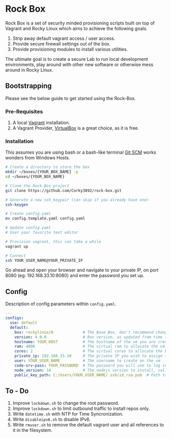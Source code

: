 # Rock Box
Rock Box is a set of security minded provisioning scripts built on top of Vagrant and Rocky Linux which aims to achieve the following goals.

  1. Strip away default vagrant access / user access.
  2. Provide secure firewall settings out of the box.
  3. Provide provisioning modules to install various utilities.

The ultimate goal is to create a secure Lab to run local development environments, play around with other new software or otherwise mess around in Rocky Linux.

## Bootstrapping
Please see the below guide to get started using the Rock-Box.

### Pre-Requisites

  1. A local [Vagrant](https://www.vagrantup.com/downloads) installation.
  2. A Vagrant Provider, [VirtualBox](https://www.virtualbox.org/wiki/Downloads) is a great choice, as it is free.

### Installation
This assumes you are using bash or a bash-like terminal [Git SCM](https://git-scm.com/) works wonders from Windows Hosts.
```sh
# Create a directory to store the box
mkdir ~/boxes/{YOUR_BOX_BAME} -p
cd ~/boxes/{YOUR_BOX_NAME}

# Clone the Rock-Box project
git clone https://github.com/Corky3892/rock-box.git

# Generate a new ssh_keypair (can skip if you already have one)
ssh-keygen

# Create config.yaml
mv config.template.yaml config.yaml

# Update config.yaml
# User your favorite text editor

# Provision vagrant, this can take a while
vagrant up

# Connect
ssh YOUR_USER_NAME@YOUR_PRIVATE_IP
```

Go ahead and open your browser and navigate to your private IP, on port 8080 (eg: 192.168.33.10:8080) and enter the password you set up.
 
## Config
Description of config parameters within `config.yaml`.
```yaml
---
configs:
  use: default
  default:
    box: rockylinux/8             # The Base Box, don't recommend changing it
    version: 4.0.0                # Box version, as updated from time to time
    hostname: YOUR_HOST           # The hostname of the vm you are creating
    ram: 4096                     # The virtual ram to allocate the vm
    cores: 2                      # The virtual cores to allocate the bm
    private_ip: 192.168.33.10     # The private IP you wish to assign the box, really it can be anything
    user: YOUR_USER_NAME          # The username to create on the vm
    code-srv-pass: YOUR_PASSWORD  # The password you will use to log into code-server
    node_version: 14              # The nodejs version to install, valid options are: 10, 12, 13, or 14
    public_key_path: C:/Users/YOUR_USER_NAME/.ssh/id_rsa.pub  # Path to the public key which will be hoisted to the vm
```

## To - Do
  1. Improve `lockdown.sh` to change the root password.
  2. Improve `lockdown.sh` to limit outbound traffic to install repos only.
  3. Write `datetime.sh` with NTP for Time Syncronization.
  4. Write `disableipv6.sh` to disable IPv6.
  5. Write `rmuser.sh` to remove the default vagrant user and all references to it in the filesystem.